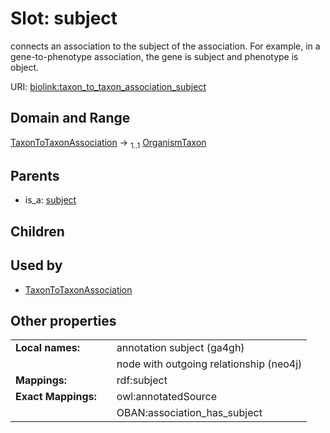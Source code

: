 
# Slot: subject


connects an association to the subject of the association. For example, in a gene-to-phenotype association, the gene is subject and phenotype is object.

URI: [biolink:taxon_to_taxon_association_subject](https://w3id.org/biolink/vocab/taxon_to_taxon_association_subject)


## Domain and Range

[TaxonToTaxonAssociation](TaxonToTaxonAssociation.md) &#8594;  <sub>1..1</sub> [OrganismTaxon](OrganismTaxon.md)

## Parents

 *  is_a: [subject](subject.md)

## Children


## Used by

 * [TaxonToTaxonAssociation](TaxonToTaxonAssociation.md)

## Other properties

|  |  |  |
| --- | --- | --- |
| **Local names:** | | annotation subject (ga4gh) |
|  | | node with outgoing relationship (neo4j) |
| **Mappings:** | | rdf:subject |
| **Exact Mappings:** | | owl:annotatedSource |
|  | | OBAN:association_has_subject |

